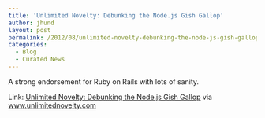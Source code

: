 ```yaml
---
title: 'Unlimited Novelty: Debunking the Node.js Gish Gallop'
author: jhund
layout: post
permalink: /2012/08/unlimited-novelty-debunking-the-node-js-gish-gallop/
categories:
  - Blog
  - Curated News
---
```

A strong endorsement for Ruby on Rails with lots of sanity.

Link: [Unlimited Novelty: Debunking the Node.js Gish Gallop][1] via www.unlimitednovelty.com

 [1]: http://bit.ly/PFZoJ6